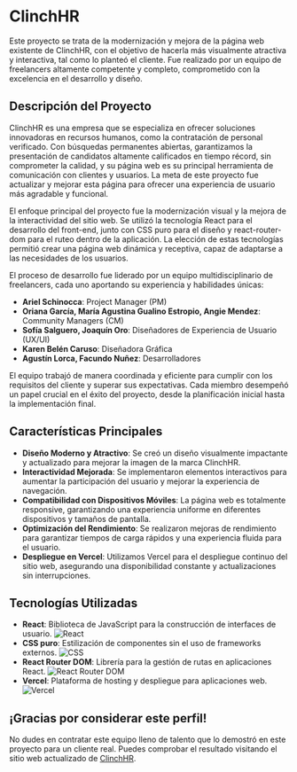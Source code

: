 # ClinchHR

Este proyecto se trata de la modernización y mejora de la página web existente de ClinchHR, con el objetivo de hacerla más visualmente atractiva y interactiva, tal como lo planteó el cliente. Fue realizado por un equipo de freelancers altamente competente y completo, comprometido con la excelencia en el desarrollo y diseño.

## Descripción del Proyecto

ClinchHR es una empresa que se especializa en ofrecer soluciones innovadoras en recursos humanos, como la contratación de personal verificado. Con búsquedas permanentes abiertas, garantizamos la presentación de candidatos altamente calificados en tiempo récord, sin comprometer la calidad, y su página web es su principal herramienta de comunicación con clientes y usuarios. La meta de este proyecto fue actualizar y mejorar esta página para ofrecer una experiencia de usuario más agradable y funcional.

El enfoque principal del proyecto fue la modernización visual y la mejora de la interactividad del sitio web. Se utilizó la tecnología React para el desarrollo del front-end, junto con CSS puro para el diseño y react-router-dom para el ruteo dentro de la aplicación. La elección de estas tecnologías permitió crear una página web dinámica y receptiva, capaz de adaptarse a las necesidades de los usuarios.

El proceso de desarrollo fue liderado por un equipo multidisciplinario de freelancers, cada uno aportando su experiencia y habilidades únicas:

- **Ariel Schinocca**: Project Manager (PM)
- **Oriana García, María Agustina Gualino Estropio, Angie Mendez**: Community Managers (CM)
- **Sofía Salguero, Joaquín Oro**: Diseñadores de Experiencia de Usuario (UX/UI)
- **Karen Belén Caruso**: Diseñadora Gráfica
- **Agustín Lorca, Facundo Nuñez**: Desarrolladores

El equipo trabajó de manera coordinada y eficiente para cumplir con los requisitos del cliente y superar sus expectativas. Cada miembro desempeñó un papel crucial en el éxito del proyecto, desde la planificación inicial hasta la implementación final.

## Características Principales

- **Diseño Moderno y Atractivo**: Se creó un diseño visualmente impactante y actualizado para mejorar la imagen de la marca ClinchHR.
- **Interactividad Mejorada**: Se implementaron elementos interactivos para aumentar la participación del usuario y mejorar la experiencia de navegación.
- **Compatibilidad con Dispositivos Móviles**: La página web es totalmente responsive, garantizando una experiencia uniforme en diferentes dispositivos y tamaños de pantalla.
- **Optimización del Rendimiento**: Se realizaron mejoras de rendimiento para garantizar tiempos de carga rápidos y una experiencia fluida para el usuario.
- **Despliegue en Vercel**: Utilizamos Vercel para el despliegue continuo del sitio web, asegurando una disponibilidad constante y actualizaciones sin interrupciones.

## Tecnologías Utilizadas

- **React**: Biblioteca de JavaScript para la construcción de interfaces de usuario. ![React](https://img.shields.io/badge/-React-61DAFB?style=flat-square&logo=react&logoColor=white)
- **CSS puro**: Estilización de componentes sin el uso de frameworks externos. ![CSS](https://img.shields.io/badge/-CSS-1572B6?style=flat-square&logo=css3&logoColor=white)
- **React Router DOM**: Librería para la gestión de rutas en aplicaciones React. ![React Router DOM](https://img.shields.io/badge/-React_Router_DOM-CA4245?style=flat-square&logo=react-router-dom&logoColor=white)
- **Vercel**: Plataforma de hosting y despliegue para aplicaciones web. ![Vercel](https://img.shields.io/badge/-Vercel-000000?style=flat-square&logo=vercel&logoColor=white)

## ¡Gracias por considerar este perfil!

No dudes en contratar este equipo lleno de talento que lo demostró en este proyecto para un cliente real. Puedes comprobar el resultado visitando el sitio web actualizado de [ClinchHR](https://www.hireclinch.com/).